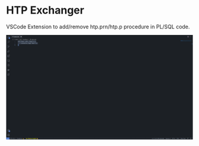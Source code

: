 # HTP Exchanger
VSCode Extension to add/remove htp.prn/htp.p procedure in PL/SQL code.

![Demo](.github/demo.gif)
